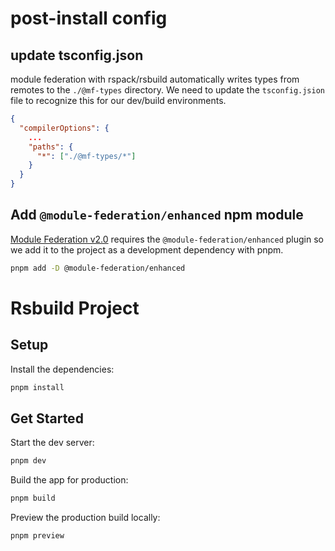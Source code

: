 # post-install config

## update tsconfig.json

module federation with rspack/rsbuild automatically writes types from remotes to the `./@mf-types` directory. We need to update the `tsconfig.jsion` file to recognize this for our dev/build environments.

```json
{
  "compilerOptions": {
    ...
    "paths": {
      "*": ["./@mf-types/*"]
    }
  }
}
```

## Add `@module-federation/enhanced` npm module

[Module Federation v2.0](https://rsbuild.dev/guide/advanced/module-federation#module-federation-v20) requires the `@module-federation/enhanced` plugin so we add it to the project as a development dependency with pnpm.

```bash
pnpm add -D @module-federation/enhanced
```

# Rsbuild Project

## Setup

Install the dependencies:

```bash
pnpm install
```

## Get Started

Start the dev server:

```bash
pnpm dev
```

Build the app for production:

```bash
pnpm build
```

Preview the production build locally:

```bash
pnpm preview
```
